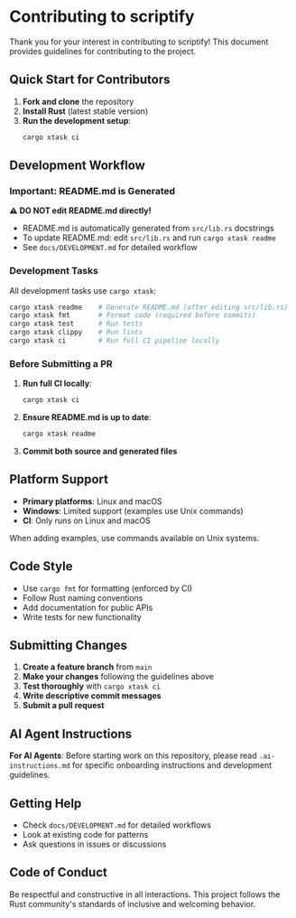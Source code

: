 # Contributing to scriptify

Thank you for your interest in contributing to scriptify! This document provides guidelines for contributing to the project.

## Quick Start for Contributors

1. **Fork and clone** the repository
2. **Install Rust** (latest stable version)
3. **Run the development setup**:
   ```bash
   cargo xtask ci
   ```

## Development Workflow

### Important: README.md is Generated

**⚠️ DO NOT edit README.md directly!**

- README.md is automatically generated from `src/lib.rs` docstrings
- To update README.md: edit `src/lib.rs` and run `cargo xtask readme`
- See `docs/DEVELOPMENT.md` for detailed workflow

### Development Tasks

All development tasks use `cargo xtask`:

```bash
cargo xtask readme    # Generate README.md (after editing src/lib.rs)
cargo xtask fmt       # Format code (required before commits)
cargo xtask test      # Run tests
cargo xtask clippy    # Run lints
cargo xtask ci        # Run full CI pipeline locally
```

### Before Submitting a PR

1. **Run full CI locally**:
   ```bash
   cargo xtask ci
   ```

2. **Ensure README.md is up to date**:
   ```bash
   cargo xtask readme
   ```

3. **Commit both source and generated files**

## Platform Support

- **Primary platforms**: Linux and macOS
- **Windows**: Limited support (examples use Unix commands)
- **CI**: Only runs on Linux and macOS

When adding examples, use commands available on Unix systems.

## Code Style

- Use `cargo fmt` for formatting (enforced by CI)
- Follow Rust naming conventions
- Add documentation for public APIs
- Write tests for new functionality

## Submitting Changes

1. **Create a feature branch** from `main`
2. **Make your changes** following the guidelines above
3. **Test thoroughly** with `cargo xtask ci`
4. **Write descriptive commit messages**
5. **Submit a pull request**

## AI Agent Instructions

**For AI Agents**: Before starting work on this repository, please read `.ai-instructions.md` for specific onboarding instructions and development guidelines.

## Getting Help

- Check `docs/DEVELOPMENT.md` for detailed workflows
- Look at existing code for patterns
- Ask questions in issues or discussions

## Code of Conduct

Be respectful and constructive in all interactions. This project follows the Rust community's standards of inclusive and welcoming behavior.